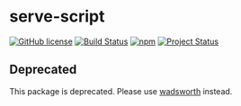# serve-script

[![GitHub license](https://img.shields.io/badge/license-BSD_2-bc0000.svg)](https://raw.githubusercontent.com/w33ble/serve-script/master/LICENSE)
[![Build Status](https://img.shields.io/travis/w33ble/serve-script.svg?branch=master)](https://travis-ci.org/w33ble/serve-script)
[![npm](https://img.shields.io/npm/v/@w33ble/serve-script.svg)](https://www.npmjs.com/package/@w33ble/serve-script)
[![Project Status](https://img.shields.io/badge/status-deprecated-red.svg)](https://nodejs.org/api/documentation.html#documentation_stability_index)

## Deprecated

This package is deprecated. Please use [wadsworth](https://github.com/w33ble/wadsworth) instead.